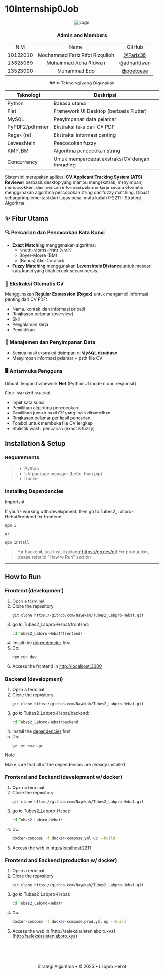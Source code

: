 # 10Internship0Job

<div align="center">
  <img src="https://i.pinimg.com/originals/5b/cf/1b/5bcf1b220433136ccedff7dffc683c29.gif" alt="Logo" />
</div>

 <div align="center" id="contributor">
   <strong>
     <h3> Admin and Members </h3>
     <table align="center">
       <tr align="center">
         <td>NIM</td>
         <td>Name</td>
         <td>GitHub</td>
       </tr>
       <tr align="center">
         <td>10122010</td>
         <td>Mochammad Fariz Rifqi Rizqulloh</td>
         <td><a href="https://github.com/countz-zero">@Fariz36</a></td>
       </tr>
       <tr align="center">
         <td>13523069</td>
         <td>Muhammad Adha Ridwan</td>
         <td><a href="https://github.com/Fariz36">@adharidwan</a></td>
       </tr>
       <tr align="center">
         <td>13523090</td>
         <td>Muhammad Edo</td>
         <td><a href="https://github.com/Nayekah">@poetoeee</a></td>
       </tr>
     </table>
   </strong>
 </div>

<div align="center">
  ## ⚙️ Teknologi yang Digunakan
  
| Teknologi        | Deskripsi                                       |
|------------------|-------------------------------------------------|
| Python           | Bahasa utama                                    |
| Flet             | Framework UI Desktop (berbasis Flutter)         |
| MySQL            | Penyimpanan data pelamar                        |
| PyPDF2/pdfminer  | Ekstraksi teks dari CV PDF                      |
| Regex (re)       | Ekstraksi informasi penting                     |
| Levenshtein      | Pencocokan fuzzy                                |
| KMP, BM          | Algoritma pencocokan string                     |
| Concurrency      | Untuk mempercepat ekstraksi CV dengan threading |

</div>

Sistem ini merupakan aplikasi **CV Applicant Tracking System (ATS) Reviewer** berbasis desktop yang mampu mengekstrak, menyimpan, mencocokkan, dan mencari informasi pelamar kerja secara otomatis menggunakan algoritma pencocokan string dan fuzzy matching. Dibuat sebagai implementasi dari tugas besar mata kuliah IF2211 - Strategi Algoritma.

## ✨ Fitur Utama

### 🔍 Pencarian dan Pencocokan Kata Kunci
- **Exact Matching** menggunakan algoritma:
  - Knuth-Morris-Pratt (KMP)
  - Boyer-Moore (BM)
  - (Bonus) Aho-Corasick
- **Fuzzy Matching** menggunakan **Levenshtein Distance** untuk mencari kata kunci yang tidak cocok secara persis.

### 📄 Ekstraksi Otomatis CV
Menggunakan **Regular Expression (Regex)** untuk mengambil informasi penting dari CV PDF:
- Nama, kontak, dan informasi pribadi
- Ringkasan pelamar (overview)
- Skill
- Pengalaman kerja
- Pendidikan

### 📁 Manajemen dan Penyimpanan Data
- Semua hasil ekstraksi disimpan di **MySQL database**
- Menyimpan informasi pelamar + path file CV

### 🖥️ Antarmuka Pengguna
Dibuat dengan framework **Flet** (Python UI modern dan responsif)

Fitur interaktif meliputi:
- Input kata kunci
- Pemilihan algoritma pencocokan
- Pemilihan jumlah hasil CV yang ingin ditampilkan
- Ringkasan pelamar per hasil pencarian
- Tombol untuk membuka file CV lengkap
- Statistik waktu pencarian (exact & fuzzy)

## Installation & Setup
 
### Requirements
 > - Python
 > - UV package manager (better than pip)
 > - Docker

### Installing Dependencies

<a id="dependencies"></a>
> [!IMPORTANT]  
> If you're working with development, then go to Tubes2_Labpro-Hebat/frontend for frontend
   ```
   npm i

   or

   npm install
```
> For backend, just install golang: https://go.dev/dl/
> For production, please refer to "How to Run" section

---
 ## How to Run
 ### Frontend (development)
 1. Open a terminal
 2. Clone the repository
       ```bash
    git clone https://github.com/Nayekah/Tubes2_Labpro-Hebat.git
    
 3. go to Tubes2_Labpro-Hebat/frontend:
       ```bash
    cd Tubes2_Labpro-Hebat/frontend/
    
 4. Install the [dependencies](#dependencies) first
 5. Do: 
    ```bash
    npm run dev
6. Access the frontend in [http://localhost:3000](http://localhost:3000)

 ### Backend (development)
 1. Open a terminal
 2. Clone the repository
       ```bash
    git clone https://github.com/Nayekah/Tubes2_Labpro-Hebat.git
    
 3. go to Tubes2_Labpro-Hebat/backend:
       ```bash
    cd Tubes2_Labpro-Hebat/backend
    
 4. Install the [dependencies](#dependencies) first
 5. Do: 
    ```bash
    go run main.go

> [!Note]
> Make sure that all of the dependencies are already installed

 ### Frontend and Backend (development w/ docker)
 1. Open a terminal
 2. Clone the repository
       ```bash
    git clone https://github.com/Nayekah/Tubes2_Labpro-Hebat.git
    
 3. go to Tubes2_Labpro-Hebat:
       ```bash
    cd Tubes2_Labpro-Hebat/
    
 5. Do: 
    ```bash
    docker-compose -f docker-compose.yml up --build
6. Access the web in [http://localhost:2211](http://localhost:2211)
   
 ### Frontend and Backend (production w/ docker)
 1. Open a terminal
 2. Clone the repository
       ```bash
    git clone https://github.com/Nayekah/Tubes2_Labpro-Hebat.git
    
 3. go to Tubes2_Labpro-Hebat:
       ```bash
    cd Tubes2_Labpro-Hebat/
    
 5. Do: 
    ```bash
    docker-compose -f docker-compose.prod.yml up --build
6. Access the web in [http://seleksiasistenlabpro.xyz](http://seleksiasistenlabpro.xyz)

 <br/>
 <br/>
 <br/>
 <br/>
 
 <div align="center">
 Strategi Algoritma • © 2025 • Labpro Hebat
 </div>
